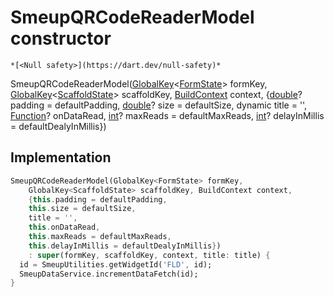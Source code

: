


# SmeupQRCodeReaderModel constructor




    *[<Null safety>](https://dart.dev/null-safety)*



SmeupQRCodeReaderModel([GlobalKey](https://api.flutter.dev/flutter/widgets/GlobalKey-class.html)&lt;[FormState](https://api.flutter.dev/flutter/widgets/FormState-class.html)> formKey, [GlobalKey](https://api.flutter.dev/flutter/widgets/GlobalKey-class.html)&lt;[ScaffoldState](https://api.flutter.dev/flutter/material/ScaffoldState-class.html)> scaffoldKey, [BuildContext](https://api.flutter.dev/flutter/widgets/BuildContext-class.html) context, {[double](https://api.flutter.dev/flutter/dart-core/double-class.html)? padding = defaultPadding, [double](https://api.flutter.dev/flutter/dart-core/double-class.html)? size = defaultSize, dynamic title = '', [Function](https://api.flutter.dev/flutter/dart-core/Function-class.html)? onDataRead, [int](https://api.flutter.dev/flutter/dart-core/int-class.html)? maxReads = defaultMaxReads, [int](https://api.flutter.dev/flutter/dart-core/int-class.html)? delayInMillis = defaultDealyInMillis})





## Implementation

```dart
SmeupQRCodeReaderModel(GlobalKey<FormState> formKey,
    GlobalKey<ScaffoldState> scaffoldKey, BuildContext context,
    {this.padding = defaultPadding,
    this.size = defaultSize,
    title = '',
    this.onDataRead,
    this.maxReads = defaultMaxReads,
    this.delayInMillis = defaultDealyInMillis})
    : super(formKey, scaffoldKey, context, title: title) {
  id = SmeupUtilities.getWidgetId('FLD', id);
  SmeupDataService.incrementDataFetch(id);
}
```







